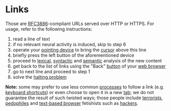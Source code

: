 Links
=====

Those are [RFC3886](https://tools.ietf.org/html/rfc3986)-compliant URLs
served over HTTP or HTTPS. For usage, refer to the following instructions:

1. read a line of text
2. if no relevant neural activity is induced, skip to step 6
3. operate your [pointing device](https://en.wikipedia.org/wiki/Pointing_device)
   to bring the [cursor](https://en.wikipedia.org/wiki/Cursor_%28computing%29) above this line
4. briefly press the left button of the aforementioned device
5. proceed to [lexical](https://en.wikipedia.org/wiki/Lexical_analysis),
   [syntactic](https://en.wikipedia.org/wiki/Parsing) and
   [semantic](https://en.wikipedia.org/wiki/Semantic_analysis_%28linguistics%29)
   analysis of the new content
6. get back to the list of links using the "Back"
   [button](https://en.wikipedia.org/wiki/Button_%28computing%29) of your
   [web browser](https://en.wikipedia.org/wiki/Web_browser)
7. go to next line and proceed to step 1
8. solve the [halting problem](https://en.wikipedia.org/wiki/Halting_problem)

**Note:** some may prefer to use less common
[processes](https://en.wiktionary.org/wiki/process)
to follow a link (e.g. [keyboard
shortcuts](https://en.wikipedia.org/wiki/Keyboard_shortcut))
or even choose to open it in a new
[tab](https://en.wikipedia.org/wiki/Tab_%28GUI%29); we do
not guarantee the result of such twisted ways; those people
include [terrorists](https://en.wikipedia.org/wiki/Terrorism),
[pedophiles](https://en.wikipedia.org/wiki/Pedophilia) and [text-based
browser](https://en.wikipedia.org/wiki/Text-based_web_browser) fetishists
such as [hackers](https://en.wikipedia.org/wiki/Script_kiddie).
